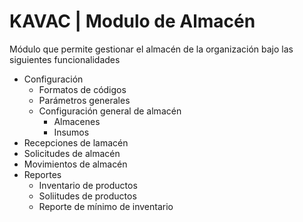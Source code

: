 # KAVAC | Modulo de Almacén

Módulo que permite gestionar el almacén de la organización bajo las siguientes funcionalidades

 * Configuración
   * Formatos de códigos
   * Parámetros generales
   * Configuración general de almacén
     * Almacenes
     * Insumos
 * Recepciones de lamacén
 * Solicitudes de almacén
 * Movimientos de almacén
 * Reportes
   * Inventario de productos
   * Soliitudes de productos
   * Reporte de mínimo de inventario